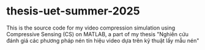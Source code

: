 # thesis-uet-summer-2025
This is the source code for my video compression simulation using Compressive Sensing (CS) on MATLAB, a part of my thesis "Nghiên cứu đánh giá các phương pháp nén tín hiệu video dựa trên kỹ thuật lấy mẫu nén"
